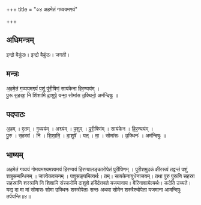 +++
title = "०४ अहमेतं गव्ययमश्व्यं"

+++
## अधिमन्त्रम्
इन्द्रो वैकुंठः। इन्द्रो वैकुंठः। जगती।

## मन्त्रः
अ॒हमे॒तं ग॒व्यय॒मश्व्यं॑ प॒शुं पु॑री॒षिणं॒ साय॑केना हिर॒ण्यय॑म् ।  
पु॒रू स॒हस्रा॒ नि शि॑शामि दा॒शुषे॒ यन्मा॒ सोमा॑स उ॒क्थिनो॒ अम॑न्दिषुः ॥

## पदपाठः
अ॒हम् । ए॒तम् । ग॒व्यय॑म् । अश्व्य॑म् । प॒शुम् । पु॒री॒षिण॑म् । साय॑केन । हि॒र॒ण्यय॑म् ।  
पु॒रु । स॒हस्रा॑ । नि । शि॒शा॒मि॒ । दा॒शुषे॑ । यत् । मा॒ । सोमा॑सः । उ॒क्थिनः॑ । अम॑न्दिषुः ॥

## भाष्यम्
अहमेतं गव्ययं गोमयमश्व्यमश्वमयं हिरण्ययं हिरण्यालङ्कारोपेतं पुरीषिणम् । पुरीशमुदकं क्षीररूपं तद्वन्तं पशुं शत्रुसम्बन्धिनम् । जात्येकवचनम् । पशुसङ्घमित्यर्थः। तम्। सायकेनायुधेनाजयम्। तथा पुरु पुरूणि सहस्रा सहस्राणि शस्त्राणि नि शिशामि संस्करोमि दाशुशे हर्विर्दत्तवते यजमानाय। वैरिनाशायेत्यर्थः। कदेति उच्यते। यद्य दा मा मां सोमासः सोमा उक्थिनः शस्त्रोपेताः सन्तः अथवा सोमेन शस्त्रैश्चोपेता यजमाना आमन्दिषुः तर्पयन्ति॥४॥